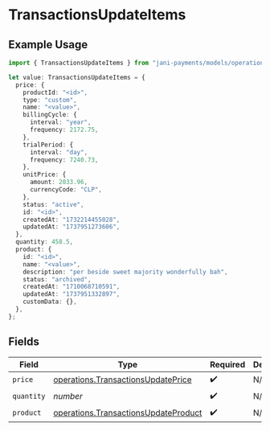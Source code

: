 # TransactionsUpdateItems

## Example Usage

```typescript
import { TransactionsUpdateItems } from "jani-payments/models/operations";

let value: TransactionsUpdateItems = {
  price: {
    productId: "<id>",
    type: "custom",
    name: "<value>",
    billingCycle: {
      interval: "year",
      frequency: 2172.75,
    },
    trialPeriod: {
      interval: "day",
      frequency: 7240.73,
    },
    unitPrice: {
      amount: 2033.96,
      currencyCode: "CLP",
    },
    status: "active",
    id: "<id>",
    createdAt: "1732214455028",
    updatedAt: "1737951273606",
  },
  quantity: 458.5,
  product: {
    id: "<id>",
    name: "<value>",
    description: "per beside sweet majority wonderfully bah",
    status: "archived",
    createdAt: "1710068710591",
    updatedAt: "1737951332897",
    customData: {},
  },
};
```

## Fields

| Field                                                                                        | Type                                                                                         | Required                                                                                     | Description                                                                                  |
| -------------------------------------------------------------------------------------------- | -------------------------------------------------------------------------------------------- | -------------------------------------------------------------------------------------------- | -------------------------------------------------------------------------------------------- |
| `price`                                                                                      | [operations.TransactionsUpdatePrice](../../models/operations/transactionsupdateprice.md)     | :heavy_check_mark:                                                                           | N/A                                                                                          |
| `quantity`                                                                                   | *number*                                                                                     | :heavy_check_mark:                                                                           | N/A                                                                                          |
| `product`                                                                                    | [operations.TransactionsUpdateProduct](../../models/operations/transactionsupdateproduct.md) | :heavy_check_mark:                                                                           | N/A                                                                                          |